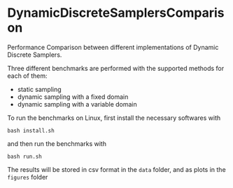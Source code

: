 # DynamicDiscreteSamplersComparison

Performance Comparison between different implementations of Dynamic Discrete Samplers.

Three different benchmarks are performed with the supported methods for each of them:

- static sampling
- dynamic sampling with a fixed domain
- dynamic sampling with a variable domain

To run the benchmarks on Linux, first install the necessary softwares with

```
bash install.sh
```

and then run the benchmarks with

```
bash run.sh
```

The results will be stored in csv format in the `data` folder, and as plots in the 
`figures` folder
